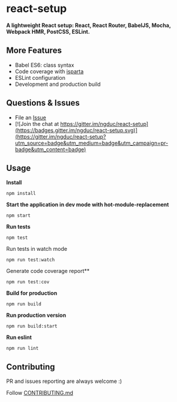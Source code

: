 # react-setup
**A lightweight React setup: React, React Router, BabelJS, Mocha, Webpack HMR, PostCSS, ESLint.**

## More Features
* Babel ES6: class syntax
* Code coverage with [isparta](https://github.com/douglasduteil/isparta)
* ESLint configuration
* Development and production build

## Questions & Issues

* File an [Issue](https://github.com/ngduc/react-setup/issues)
* [![Join the chat at https://gitter.im/ngduc/react-setup](https://badges.gitter.im/ngduc/react-setup.svg)](https://gitter.im/ngduc/react-setup?utm_source=badge&utm_medium=badge&utm_campaign=pr-badge&utm_content=badge)

## Usage

**Install**
```
npm install
```

**Start the application in dev mode with hot-module-replacement**
```
npm start
```

**Run tests**
```
npm test
```

Run tests in watch mode
```
npm run test:watch
```

Generate code coverage report**
```
npm run test:cov
```

**Build for production**
```
npm run build
```

**Run production version**
```
npm run build:start
```

**Run eslint**
```
npm run lint
```

## Contributing

PR and issues reporting are always welcome :)

Follow [CONTRIBUTING.md](CONTRIBUTING.md)
